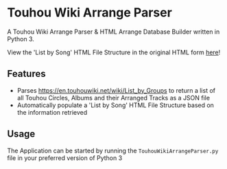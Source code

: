 # Touhou Wiki Arrange Parser

A Touhou Wiki Arrange Parser & HTML Arrange Database Builder written in Python 3.

View the 'List by Song' HTML File Structure in the original HTML form [here](https://epicfisher.github.io/TouhouWikiArrangeParser/root/)!

## Features

* Parses https://en.touhouwiki.net/wiki/List_by_Groups to return a list of all Touhou Circles, Albums and their Arranged Tracks as a JSON file
* Automatically populate a 'List by Song' HTML File Structure based on the information retrieved

## Usage
The Application can be started by running the  ```TouhouWikiArrangeParser.py``` file in your preferred version of Python 3

